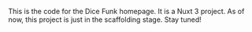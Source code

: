 This is the code for the Dice Funk homepage. It is a Nuxt 3 project. As of now, this project is just in the scaffolding stage. Stay tuned!
